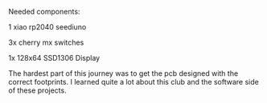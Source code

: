 Needed components:


1 xiao rp2040 seediuno

3x cherry mx switches

1x 128x64 SSD1306 Display


The hardest part of this journey was to get the pcb designed with the correct footprints. I learned quite a lot about this club and the software side of these projects.

